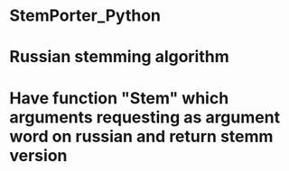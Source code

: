# StemPorter_Python
# Russian stemming algorithm
# Have function "Stem" which arguments requesting as argument word on russian and return stemm version
